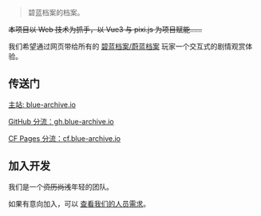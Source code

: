 > 碧蓝档案的档案。

~~本项目以 Web 技术为抓手，以 Vue3 与 pixi.js 为项目赋能……~~

我们希望通过网页带给所有的 [碧蓝档案/蔚蓝档案](https://bluearchive.jp) 玩家一个交互式的剧情观赏体验。

## 传送门

[主站: blue-archive.io](https://blue-archive.io)

[GitHub 分流：gh.blue-archive.io](https://ba-archive.github.io/)

[CF Pages 分流：cf.blue-archive.io](https://bluearchive.pages.dev/)

## 加入开发

我们是一个~~资历尚浅~~年轻的团队。

如果有意向加入，可以 [查看我们的人员需求](https://github.com/ba-archive/blue-archive-story-viewer/discussions/97)。

